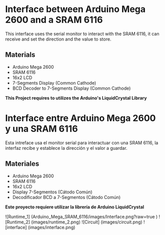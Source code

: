# Interface between Arduino Mega 2600 and a SRAM 6116


This interface uses the serial monitor to interact with the SRAM 6116, it can receive and set the direction and the value to store.


## Materials 

* Arduino Mega 2600 
* SRAM 6116
* 16x2 LCD
* 7-Segments Display (Common Cathode)
* BCD Decoder to 7-Segments Display (Common Cathode)

**This Project requires to utilizes the Arduino's LiquidCrystal Library**


# Interface entre Arduino Mega 2600 y una SRAM 6116

Esta intreface usa el monitor serial para interactuar con una SRAM 6116, la interfaz recibe y establece la dirección y el valor a guardar. 

## Materiales 

* Arduino Mega 2600 
* SRAM 6116
* 16x2 LCD
* Display 7-Segmentos (Cátodo Común)
* Decodificador BCD a 7-Segmentos (Cátodo Común)

**Este proyecto requiere utilizar la librería de Arduino LiquidCrystal** 

![Runtime_1] (Arduino_Mega_SRAM_6116/images/Interface.png?raw=true )
![Runtime_2] (images/runtime_2.png)
![Circuit] (images/circuit.png)
![interface] (images/interface.png)
